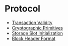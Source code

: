 # Protocol

- [Transaction Validity](./tx-validity.md)
- [Cryptographic Primitives](./cryptographic-primitives.md)
- [Storage Slot Initialization](./storage-initialization.md)
- [Block Header Format](./block-header.md)
